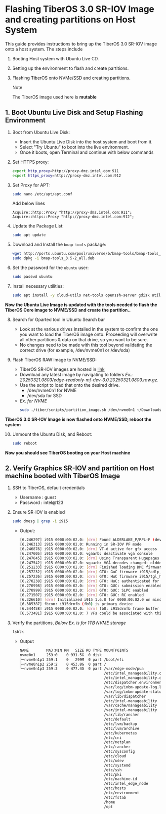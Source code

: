 # Flashing TiberOS 3.0 SR-IOV Image and creating partitions on Host System

This guide provides instructions to bring up the TiberOS 3.0 SR-IOV image onto a host system. 
The steps include 
1. Booting Host system with Ubuntu Live CD.
2. Setting up the environment to flash and create partitions. 
3. Flashing TiberOS onto NVMe/SSD and creating partitions.

    > [!Note]
    > The TiberOS image used here is **mutable**

## 1. Boot Ubuntu Live Disk and Setup Flashing Environment

1. Boot from Ubuntu Live Disk:
   - Insert the Ubuntu Live Disk into the host system and boot from it.
   - Select "Try Ubuntu" to boot into the live environment.
   - Once it boots, open Terminal and continue with below commands

2. Set HTTPS proxy:
    ```sh
    export http_proxy=http://proxy-dmz.intel.com:911
    export https_proxy=http://proxy-dmz.intel.com:912
    ```

3. Set Proxy for APT:
    ```sh
    sudo nano /etc/apt/apt.conf
    ```
    Add below lines
    ```
    Acquire::http::Proxy "http://proxy-dmz.intel.com:911";
    Acquire::https::Proxy "http://proxy-dmz.intel.com:912";
    ```

4. Update the Package List:
    ```sh
    sudo apt update
    ```

5. Download and Install the `bmap-tools` package:
    ```sh
    wget http://ports.ubuntu.com/pool/universe/b/bmap-tools/bmap-tools_3.5-2_all.deb
    sudo dpkg -i bmap-tools_3.5-2_all.deb
    ```

6. Set the password for the `ubuntu` user:
    ```sh
    sudo passwd ubuntu
    ```

7. Install necessary utilities:
    ```sh
    sudo apt install -y cloud-utils net-tools openssh-server gdisk util-linux e2fsprogs cloud-guest-utils
    ```

**Now the Ubuntu Live Image is updated with the tools needed to flash the TiberOS Core image to NVME/SSD and create the partition..**

8. Search for Gparted tool in Ubuntu Search bar
    - Look at the various drives installed in the system to confirm the one you want to load the TiberOS image onto. Proceeding will overwrite all other partitions & data on that drive, so you want to be sure.
    - No changes need to be made with this tool beyond validating the correct drive (for example, /dev/nvme0n1 or /dev/sda)

9. Flash TiberOS RAW image to NVME/SSD:
    - TiberOS SR-IOV images are hosted in [link](https://af01p-png.devtools.intel.com/artifactory/tiberos-png-local/mf/3.0/) 
    - Download any latest image by navigating to folders *Ex.: 20250321.0803/edge-readonly-mf-dev-3.0.20250321.0803.raw.gz*.
    - Use the script to load that onto the desired drive.
      - /dev/nvme0n1 for NVME
      - /dev/sda for SSD
    - *Ex. for NVME*
      ```sh
      sudo ./tiber/scripts/partition_image.sh /dev/nvme0n1 ~/Downloads/edge-readonly-mf-dev-3.0.20250321.0803.raw.gz
      ```

**TiberOS 3.0 SR-IOV Image is now flashed onto NVME/SSD, reboot the system**

10. Unmount the Ubuntu Disk, and Reboot:
    ```sh
    sudo reboot
    ```
**Now you should see TiberOS booting on your Host machine**

## 2. Verify Graphics SR-IOV and partition on Host machine booted with TiberOS Image

1. SSH to TiberOS, default credentials
   - Username : guest
   - Password : intel@123

2. Ensure SR-IOV is enabled
    ```sh
    sudo dmesg | grep -i i915
    ```
    - Output:
        ```sh
        [6.246297] i915 0000:00:02.0: [drm] Found ALDERLAKE_P/RPL-P (device ID a7a0) display version 13.00 stepping E0
        [6.246313] i915 0000:00:02.0: Running in SR-IOV PF mode
        [6.246876] i915 0000:00:02.0: [drm] VT-d active for gfx access
        [6.247005] i915 0000:00:02.0: vgaarb: deactivate vga console
        [6.247045] i915 0000:00:02.0: [drm] Using Transparent Hugepages
        [6.247542] i915 0000:00:02.0: vgaarb: VGA decodes changed: olddecodes=io+mem,decodes=io+mem:owns=io+mem
        [6.251233] i915 0000:00:02.0: [drm] Finished loading DMC firmware i915/adlp_dmc.bin (v2.20)
        [6.257232] i915 0000:00:02.0: [drm] GT0: GuC firmware i915/adlp_guc_70.bin version 70.36.0
        [6.257236] i915 0000:00:02.0: [drm] GT0: HuC firmware i915/tgl_huc.bin version 7.9.3
        [6.270238] i915 0000:00:02.0: [drm] GT0: HuC: authenticated for all workloads
        [6.270998] i915 0000:00:02.0: [drm] GT0: GUC: submission enabled
        [6.270999] i915 0000:00:02.0: [drm] GT0: GUC: SLPC enabled
        [6.271507] i915 0000:00:02.0: [drm] GT0: GUC: RC enabled
        [6.326610] [drm] Initialized i915 1.6.0 for 0000:00:02.0 on minor 0
        [6.385387] fbcon: i915drmfb (fb0) is primary device
        [6.544458] i915 0000:00:02.0: [drm] fb0: i915drmfb frame buffer device
        [6.573481] i915 0000:00:02.0: 7 VFs could be associated with this PF
        ```

3.  Verify the partitions, *Below Ex. is for 1TB NVME storage*
    ```sh
    lsblk
    ```
    - Output
        ```sh
        NAME        MAJ:MIN RM   SIZE RO TYPE MOUNTPOINTS
        nvme0n1     259:0    0 931.5G  0 disk
        ├─nvme0n1p1 259:1    0   299M  0 part /boot/efi
        ├─nvme0n1p2 259:2    0 453.8G  0 part /
        └─nvme0n1p3 259:3    0 477.4G  0 part /var/edge-node/pua
                                              /etc/intel_manageability.conf_bak
                                              /etc/intel_manageability.conf
                                              /etc/dispatcher.environment
                                              /var/log/inbm-update-log.log
                                              /var/log/inbm-update-status.log
                                              /var/lib/dispatcher
                                              /etc/intel-manageability
                                              /var/cache/manageability
                                              /var/intel-manageability
                                              /var/lib/rancher
                                              /etc/default
                                              /etc/lvm/backup
                                              /etc/lvm/archive
                                              /etc/kubernetes
                                              /etc/cni
                                              /etc/netplan
                                              /etc/rancher
                                              /etc/sysconfig
                                              /etc/cloud
                                              /etc/udev
                                              /etc/systemd
                                              /etc/ssh
                                              /etc/pki
                                              /etc/machine-id
                                              /etc/intel_edge_node
                                              /etc/hosts
                                              /etc/environment
                                              /etc/fstab
                                              /home
                                              /opt
        ```
